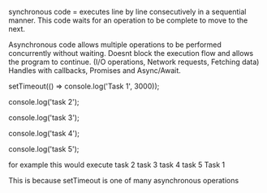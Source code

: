 


synchronous code = executes line by line consecutively in a sequential manner. This code waits for an operation to be complete to move to the next. 



Asynchronous code allows multiple operations to be performed concurrently without  waiting. Doesnt block the execution flow and allows the program to continue. (I/O operations, Network requests, Fetching data) Handles with callbacks, Promises and Async/Await.


  

setTimeout(() => console.log('Task 1', 3000));

  

console.log('task 2');

console.log('task 3');

console.log('task 4');

console.log('task 5');


for example this would execute 
task 2
 task 3
task 4
 task 5
 Task 1 



This is because setTimeout is one of many asynchronous operations 

